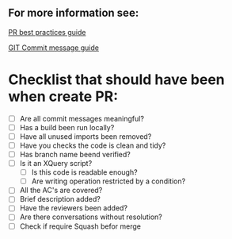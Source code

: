 ## For more information see:
[PR best practices guide](https://confluence.fpa.rbxd.ds/display/ID/DRAFT+-+Pull+Request+Best+practices)

[GIT Commit message guide](https://confluence.fpa.rbxd.ds/display/ID/Git+Commit+message)

# Checklist that should have been when create PR:
- [ ] Are all commit messages meaningful?
- [ ] Has a build been run locally?
- [ ] Have all unused imports been removed?
- [ ] Have you checks the code is clean and tidy?
- [ ] Has branch name beend verified?
- [ ] Is it an XQuery script?
    - [ ] Is this code is readable enough?
    - [ ] Are writing operation restricted by a condition?
- [ ] All the AC's are covered?
- [ ] Brief description added?
- [ ] Have the reviewers been added?
- [ ] Are there conversations without resolution?
- [ ] Check if require Squash befor merge
